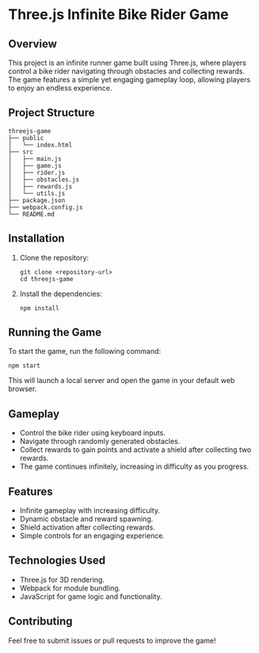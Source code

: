 # Three.js Infinite Bike Rider Game

## Overview
This project is an infinite runner game built using Three.js, where players control a bike rider navigating through obstacles and collecting rewards. The game features a simple yet engaging gameplay loop, allowing players to enjoy an endless experience.

## Project Structure
```
threejs-game
├── public
│   └── index.html
├── src
│   ├── main.js
│   ├── game.js
│   ├── rider.js
│   ├── obstacles.js
│   ├── rewards.js
│   └── utils.js
├── package.json
├── webpack.config.js
└── README.md
```

## Installation
1. Clone the repository:
   ```
   git clone <repository-url>
   cd threejs-game
   ```

2. Install the dependencies:
   ```
   npm install
   ```

## Running the Game
To start the game, run the following command:
```
npm start
```
This will launch a local server and open the game in your default web browser.

## Gameplay
- Control the bike rider using keyboard inputs.
- Navigate through randomly generated obstacles.
- Collect rewards to gain points and activate a shield after collecting two rewards.
- The game continues infinitely, increasing in difficulty as you progress.

## Features
- Infinite gameplay with increasing difficulty.
- Dynamic obstacle and reward spawning.
- Shield activation after collecting rewards.
- Simple controls for an engaging experience.

## Technologies Used
- Three.js for 3D rendering.
- Webpack for module bundling.
- JavaScript for game logic and functionality.

## Contributing
Feel free to submit issues or pull requests to improve the game!